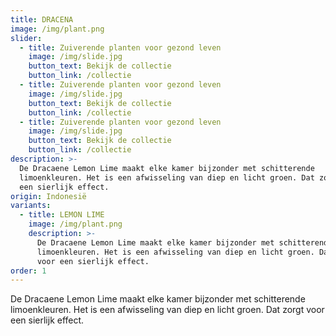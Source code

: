 ```yaml
---
title: DRACENA
image: /img/plant.png
slider:
  - title: Zuiverende planten voor gezond leven
    image: /img/slide.jpg
    button_text: Bekijk de collectie
    button_link: /collectie
  - title: Zuiverende planten voor gezond leven
    image: /img/slide.jpg
    button_text: Bekijk de collectie
    button_link: /collectie
  - title: Zuiverende planten voor gezond leven
    image: /img/slide.jpg
    button_text: Bekijk de collectie
    button_link: /collectie
description: >-
  De Dracaene Lemon Lime maakt elke kamer bijzonder met schitterende
  limoenkleuren. Het is een afwisseling van diep en licht groen. Dat zorgt voor
  een sierlijk effect.
origin: Indonesië
variants:
  - title: LEMON LIME
    image: /img/plant.png
    description: >-
      De Dracaene Lemon Lime maakt elke kamer bijzonder met schitterende
      limoenkleuren. Het is een afwisseling van diep en licht groen. Dat zorgt
      voor een sierlijk effect.
order: 1
---
```



De Dracaene Lemon Lime maakt elke kamer bijzonder met schitterende limoenkleuren. Het is een afwisseling van diep en licht groen. Dat zorgt voor een sierlijk effect.